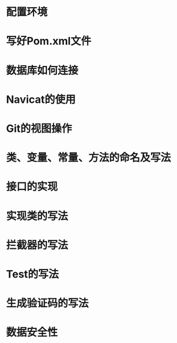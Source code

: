# 配置环境

# 写好Pom.xml文件

# 数据库如何连接

# Navicat的使用

# Git的视图操作



# 类、变量、常量、方法的命名及写法

# 接口的实现

# 实现类的写法

# 拦截器的写法

# Test的写法


# 生成验证码的写法


# 数据安全性
